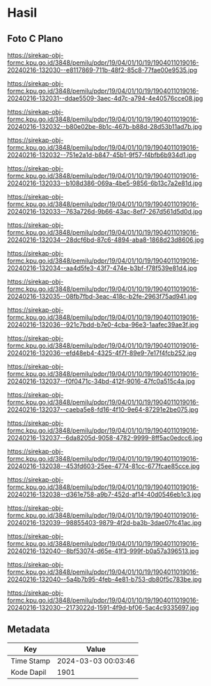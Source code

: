 # Hasil

## Foto C Plano

https://sirekap-obj-formc.kpu.go.id/3848/pemilu/pdpr/19/04/01/10/19/1904011019016-20240216-132030--e8117869-711b-48f2-85c8-77fae00e9535.jpg

https://sirekap-obj-formc.kpu.go.id/3848/pemilu/pdpr/19/04/01/10/19/1904011019016-20240216-132031--ddae5509-3aec-4d7c-a794-4e40576cce08.jpg

https://sirekap-obj-formc.kpu.go.id/3848/pemilu/pdpr/19/04/01/10/19/1904011019016-20240216-132032--b80e02be-8b1c-467b-b88d-28d53b11ad7b.jpg

https://sirekap-obj-formc.kpu.go.id/3848/pemilu/pdpr/19/04/01/10/19/1904011019016-20240216-132032--751e2a1d-b847-45b1-9f57-f4bfb6b934d1.jpg

https://sirekap-obj-formc.kpu.go.id/3848/pemilu/pdpr/19/04/01/10/19/1904011019016-20240216-132033--b108d386-069a-4be5-9856-6b13c7a2e81d.jpg

https://sirekap-obj-formc.kpu.go.id/3848/pemilu/pdpr/19/04/01/10/19/1904011019016-20240216-132033--763a726d-9b66-43ac-8ef7-267d561d5d0d.jpg

https://sirekap-obj-formc.kpu.go.id/3848/pemilu/pdpr/19/04/01/10/19/1904011019016-20240216-132034--28dcf6bd-87c6-4894-aba8-1868d23d8606.jpg

https://sirekap-obj-formc.kpu.go.id/3848/pemilu/pdpr/19/04/01/10/19/1904011019016-20240216-132034--aa4d5fe3-43f7-474e-b3bf-f78f539e81d4.jpg

https://sirekap-obj-formc.kpu.go.id/3848/pemilu/pdpr/19/04/01/10/19/1904011019016-20240216-132035--08fb7fbd-3eac-418c-b2fe-2963f75ad941.jpg

https://sirekap-obj-formc.kpu.go.id/3848/pemilu/pdpr/19/04/01/10/19/1904011019016-20240216-132036--921c7bdd-b7e0-4cba-96e3-1aafec39ae3f.jpg

https://sirekap-obj-formc.kpu.go.id/3848/pemilu/pdpr/19/04/01/10/19/1904011019016-20240216-132036--efd48eb4-4325-4f7f-89e9-7e17f4fcb252.jpg

https://sirekap-obj-formc.kpu.go.id/3848/pemilu/pdpr/19/04/01/10/19/1904011019016-20240216-132037--f0f0471c-34bd-412f-9016-47fc0a515c4a.jpg

https://sirekap-obj-formc.kpu.go.id/3848/pemilu/pdpr/19/04/01/10/19/1904011019016-20240216-132037--caeba5e8-fd16-4f10-9e64-87291e2be075.jpg

https://sirekap-obj-formc.kpu.go.id/3848/pemilu/pdpr/19/04/01/10/19/1904011019016-20240216-132037--6da8205d-9058-4782-9999-8ff5ac0edcc6.jpg

https://sirekap-obj-formc.kpu.go.id/3848/pemilu/pdpr/19/04/01/10/19/1904011019016-20240216-132038--453fd603-25ee-4774-81cc-677fcae85cce.jpg

https://sirekap-obj-formc.kpu.go.id/3848/pemilu/pdpr/19/04/01/10/19/1904011019016-20240216-132038--d361e758-a9b7-452d-af14-40d0546eb1c3.jpg

https://sirekap-obj-formc.kpu.go.id/3848/pemilu/pdpr/19/04/01/10/19/1904011019016-20240216-132039--98855403-9879-4f2d-ba3b-3dae07fc41ac.jpg

https://sirekap-obj-formc.kpu.go.id/3848/pemilu/pdpr/19/04/01/10/19/1904011019016-20240216-132040--8bf53074-d65e-41f3-999f-b0a57a396513.jpg

https://sirekap-obj-formc.kpu.go.id/3848/pemilu/pdpr/19/04/01/10/19/1904011019016-20240216-132040--5a4b7b95-4feb-4e81-b753-db80f5c783be.jpg

https://sirekap-obj-formc.kpu.go.id/3848/pemilu/pdpr/19/04/01/10/19/1904011019016-20240216-132030--2173022d-1591-4f9d-bf06-5ac4c9335697.jpg


## Metadata

| Key        | Value               |
| ---------- | ------------------- |
| Time Stamp | 2024-03-03 00:03:46 |
| Kode Dapil | 1901                |



